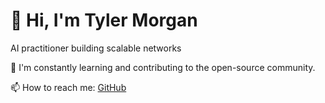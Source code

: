 # 👋 Hi, I'm Tyler Morgan

AI practitioner building scalable networks

🌱 I'm constantly learning and contributing to the open-source community.

📫 How to reach me: [GitHub](https://github.com/DevDruid11)
